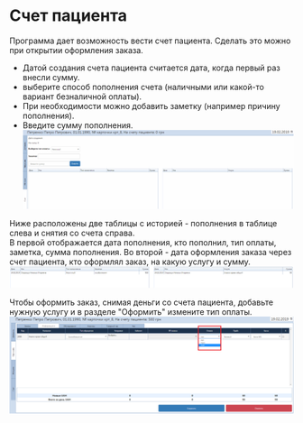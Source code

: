 # Счет пациента
Программа дает возможность вести счет пациента. Сделать это можно  при открытии оформления заказа.
- Датой создания счета пациента считается дата, когда первый раз внесли сумму.
- выберите способ пополнения счета (наличными или какой-то вариант безналичной оплаты).
- При необходимости можно добавить заметку (например причину пополнения).
- Введите сумму пополнения.   
![Image](Image/count.gif)      

Ниже расположены две таблицы с историей - пополнения в таблице слева и снятия со счета справа.   
В первой отображается дата пополнения, кто пополнил, тип оплаты, заметка, сумма пополнения. Во второй - дата оформления заказа через счет пациента, кто оформлял заказ, на какую услугу и сумму. 
![Image](Image/count2.PNG)    

Чтобы оформить заказ, снимая деньги со счета пациента, добавьте нужную услугу и в разделе "Оформить" измените тип оплаты.
![Image](Image/count1.png)